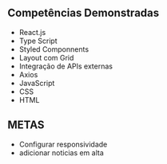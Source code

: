 ## Competências Demonstradas

- React.js
- Type Script
- Styled Componnents
- Layout com Grid
- Integração de APIs externas
- Axios
- JavaScript
- CSS
- HTML

## METAS

- Configurar responsividade
- adicionar noticias em alta
